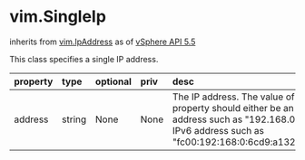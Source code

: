vim.SingleIp
============
inherits from [vim.IpAddress](docs/vim.IpAddress.md)
as of [vSphere API 5.5](vim.version.md#vim.version.version9)


This class specifies a single IP address.

| property | type | optional | priv | desc |
|:---------|:-----|:---------|:-----|:-----|
| address | string | None | None | The IP address. The value of this property should either be an   IPv4 address such as "192.168.0.1" or an IPv6 address such as   "fc00:192:168:0:6cd9:a132:e889:b612" |


